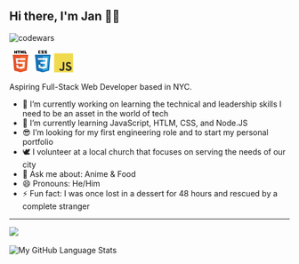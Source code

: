 ## Hi there, I'm Jan 👋🏽
<!--
**JC-MT/JC-MT** is a ✨ _special_ ✨ repository because its `README.md` (this file) appears on your GitHub profile. -->
![codewars](https://www.codewars.com/users/JC-MT/badges/small)

<img src="https://raw.githubusercontent.com/devicons/devicon/master/icons/html5/html5-original-wordmark.svg" alt="html5" width="40" height="40"/><img src="https://raw.githubusercontent.com/devicons/devicon/master/icons/css3/css3-original-wordmark.svg" alt="css3" width="40" height="40"/><img src="https://raw.githubusercontent.com/devicons/devicon/master/icons/javascript/javascript-original.svg" alt="javascript" width="35" height="35"/>

Aspiring Full-Stack Web Developer based in NYC.
 
- 🔭 I’m currently working on learning the technical and leadership skills I need to be an asset in the world of tech
- 🌱 I’m currently learning JavaScript, HTLM, CSS, and Node.JS
- 😎 I’m looking for my first engineering role and to start my personal portfolio
- 🕊 I volunteer at a local church that focuses on serving the needs of our city
- 💬 Ask me about: Anime & Food
- 😄 Pronouns: He/Him
- ⚡ Fun fact: I was once lost in a dessert for 48 hours and rescued by a complete stranger

---
<!-- ![visitors](https://visitor-badge.glitch.me/badge?page_id=${JC-MT}.${JC-MT}) -->
<img height="150em" src="https://github-readme-stats.vercel.app/api?username=JC-MT&show_icons=true&hide_border=true&&count_private=true&include_all_commits=true">

![My GitHub Language Stats](https://github-readme-stats.vercel.app/api/top-langs/?username=JC-MT&langs_count=5&theme=tokyonight)






